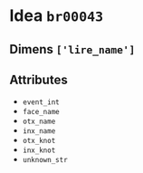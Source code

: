# Idea `br00043`

## Dimens `['lire_name']`

## Attributes
- `event_int`
- `face_name`
- `otx_name`
- `inx_name`
- `otx_knot`
- `inx_knot`
- `unknown_str`

